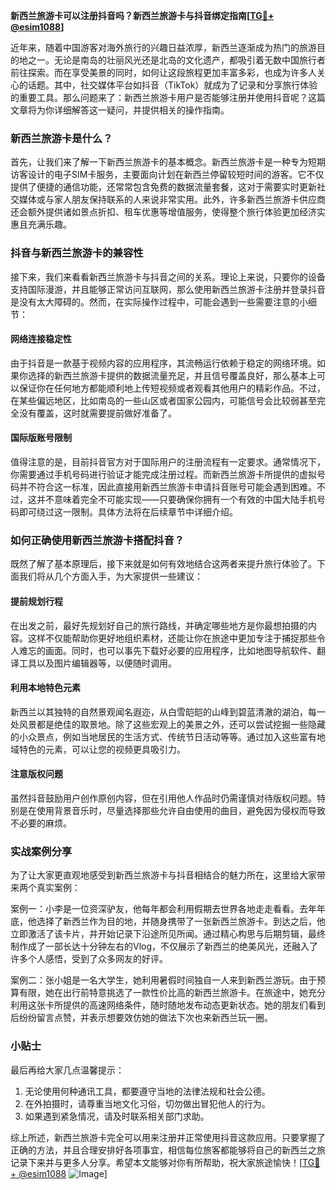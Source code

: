 **新西兰旅游卡可以注册抖音吗？新西兰旅游卡与抖音绑定指南[[TG💪+ @esim1088](https://t.me/s/esim1088)]**

近年来，随着中国游客对海外旅行的兴趣日益浓厚，新西兰逐渐成为热门的旅游目的地之一。无论是南岛的壮丽风光还是北岛的文化遗产，都吸引着无数中国旅行者前往探索。而在享受美景的同时，如何让这段旅程更加丰富多彩，也成为许多人关心的话题。其中，社交媒体平台如抖音（TikTok）就成为了记录和分享旅行体验的重要工具。那么问题来了：新西兰旅游卡用户是否能够注册并使用抖音呢？这篇文章将为你详细解答这一疑问，并提供相关的操作指南。

### 新西兰旅游卡是什么？

首先，让我们来了解一下新西兰旅游卡的基本概念。新西兰旅游卡是一种专为短期访客设计的电子SIM卡服务，主要面向计划在新西兰停留较短时间的游客。它不仅提供了便捷的通信功能，还常常包含免费的数据流量套餐，这对于需要实时更新社交媒体或与家人朋友保持联系的人来说非常实用。此外，许多新西兰旅游卡供应商还会额外提供诸如景点折扣、租车优惠等增值服务，使得整个旅行体验更加经济实惠且充满乐趣。

### 抖音与新西兰旅游卡的兼容性

接下来，我们来看看新西兰旅游卡与抖音之间的关系。理论上来说，只要你的设备支持国际漫游，并且能够正常访问互联网，那么使用新西兰旅游卡注册并登录抖音是没有太大障碍的。然而，在实际操作过程中，可能会遇到一些需要注意的小细节：

#### 网络连接稳定性
由于抖音是一款基于视频内容的应用程序，其流畅运行依赖于稳定的网络环境。如果你选择的新西兰旅游卡提供的数据流量充足，并且信号覆盖良好，那么基本上可以保证你在任何地方都能顺利地上传短视频或者观看其他用户的精彩作品。不过，在某些偏远地区，比如南岛的一些山区或者国家公园内，可能信号会比较弱甚至完全没有覆盖，这时就需要提前做好准备了。

#### 国际版账号限制
值得注意的是，目前抖音官方对于国际用户的注册流程有一定要求。通常情况下，你需要通过手机号码进行验证才能完成注册过程。而新西兰旅游卡所提供的虚拟号码并不符合这一标准，因此直接用新西兰旅游卡申请抖音账号可能会遇到困难。不过，这并不意味着完全不可能实现——只要确保你拥有一个有效的中国大陆手机号码即可绕过这一限制。具体方法将在后续章节中详细介绍。

### 如何正确使用新西兰旅游卡搭配抖音？

既然了解了基本原理后，接下来就是如何有效地结合这两者来提升旅行体验了。下面我们将从几个方面入手，为大家提供一些建议：

#### 提前规划行程
在出发之前，最好先规划好自己的旅行路线，并确定哪些地方是你最想拍摄的内容。这样不仅能帮助你更好地组织素材，还能让你在旅途中更加专注于捕捉那些令人难忘的画面。同时，也可以事先下载好必要的应用程序，比如地图导航软件、翻译工具以及图片编辑器等，以便随时调用。

#### 利用本地特色元素
新西兰以其独特的自然景观闻名遐迩，从白雪皑皑的山峰到碧蓝清澈的湖泊，每一处风景都是绝佳的取景地。除了这些宏观上的美景之外，还可以尝试挖掘一些隐藏的小众景点，例如当地居民的生活方式、传统节日活动等等。通过加入这些富有地域特色的元素，可以让您的视频更具吸引力。

#### 注意版权问题
虽然抖音鼓励用户创作原创内容，但在引用他人作品时仍需谨慎对待版权问题。特别是在使用背景音乐时，尽量选择那些允许自由使用的曲目，避免因为侵权而导致不必要的麻烦。

### 实战案例分享

为了让大家更直观地感受到新西兰旅游卡与抖音相结合的魅力所在，这里给大家带来两个真实案例：

案例一：小李是一位资深驴友，他每年都会利用假期去世界各地走走看看。去年年底，他选择了新西兰作为目的地，并随身携带了一张新西兰旅游卡。到达之后，他立即激活了该卡片，并开始记录下沿途所见所闻。通过精心构思与后期剪辑，最终制作成了一部长达十分钟左右的Vlog，不仅展示了新西兰的绝美风光，还融入了许多个人感悟，受到了众多网友的好评。

案例二：张小姐是一名大学生，她利用暑假时间独自一人来到新西兰游玩。由于预算有限，她在出行前特意挑选了一款性价比高的新西兰旅游卡。在旅途中，她充分利用这张卡所提供的高速网络条件，随时随地发布动态更新状态。她的朋友们看到后纷纷留言点赞，并表示想要效仿她的做法下次也来新西兰玩一圈。

### 小贴士

最后再给大家几点温馨提示：
1. 无论使用何种通讯工具，都要遵守当地的法律法规和社会公德。
2. 在外拍摄时，请尊重当地文化习俗，切勿做出冒犯他人的行为。
3. 如果遇到紧急情况，请及时联系相关部门求助。

综上所述，新西兰旅游卡完全可以用来注册并正常使用抖音这款应用。只要掌握了正确的方法，并且合理安排好各项事宜，相信每位旅客都能够将自己的新西兰之旅记录下来并与更多人分享。希望本文能够对你有所帮助，祝大家旅途愉快！[[TG💪+ @esim1088](https://t.me/s/esim1088) ![Image](https://i.postimg.cc/4NQfJmqS/Snipaste-2025-05-13-00-14-12.png)]